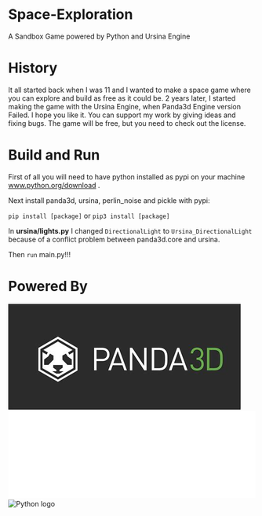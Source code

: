 # Space-Exploration
A Sandbox Game powered by Python and Ursina Engine


# History
It all started back when I was 11 and I wanted to make a space game where you can explore and build as free as it could be. 2 years later, I started making the game with the Ursina Engine, when Panda3d Engine version Failed. I hope you like it. You can support my work by giving ideas and fixing bugs. The game will be free, but you need to check out the license.

# Build and Run
First of all you will need to have python installed as pypi on your machine www.python.org/download .

Next install panda3d, ursina, perlin_noise and pickle with pypi:

`pip install [package]`
or
`pip3 install [package]`


In **ursina/lights.py** I changed `DirectionalLight` to `Ursina_DirectionalLight` because of a conflict problem between panda3d.core and ursina.

Then `run` main.py!!!

# Powered By

![Panda3d logo](https://raw.githubusercontent.com/luis605/Space-Exploration/main/docs/images/panda3d_logo1.jpg "Employee Data title")
![Ursina logo](https://raw.githubusercontent.com/luis605/Space-Exploration/main/docs/images/ursina_logo.png "Employee Data title")
![Python logo](https://raw.githubusercontent.com/luis605/Space-Exploration/main/docs/images/python_logo.png "Employee Data title")

